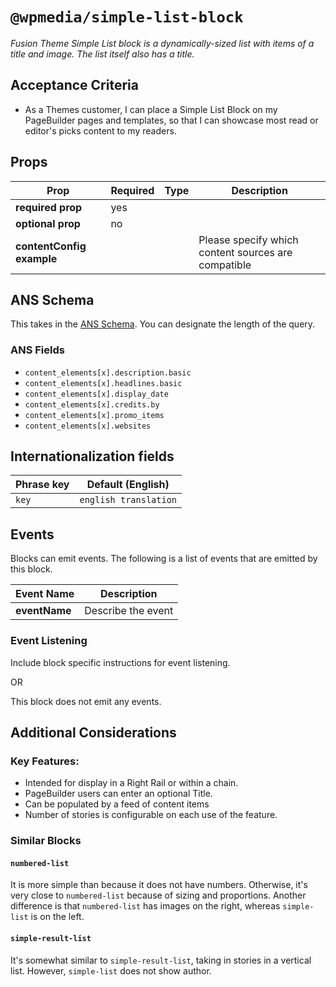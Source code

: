 # `@wpmedia/simple-list-block`
_Fusion Theme Simple List block is a dynamically-sized list with items of a title and image. The list itself also has a title._

## Acceptance Criteria
- As a Themes customer, I can place a Simple List Block on my PageBuilder pages and templates, so that I can showcase most read or editor's picks content to my readers.

## Props
| **Prop** | **Required** | **Type** | **Description** |
|---|---|---|---|
| **required prop** | yes | | |
| **optional prop** | no | | |
| **contentConfig example** | | | Please specify which content sources are compatible |

## ANS Schema
This takes in the [ANS Schema](https://github.com/washingtonpost/ans-schema). You can designate the length of the query.

### ANS Fields
- `content_elements[x].description.basic`
- `content_elements[x].headlines.basic`
- `content_elements[x].display_date`
- `content_elements[x].credits.by`
- `content_elements[x].promo_items`
- `content_elements[x].websites`

## Internationalization fields
| Phrase key | Default (English) |
|---|---|
|`key`|`english translation`|

## Events
Blocks can emit events. The following is a list of events that are emitted by this block.

| **Event Name** | **Description** |
|---|---|
| **eventName** | Describe the event |

### Event Listening
Include block specific instructions for event listening.

OR

This block does not emit any events.

## Additional Considerations
### Key Features:

- Intended for display in a Right Rail or within a chain.
- PageBuilder users can enter an optional Title.
- Can be populated by a feed of content items
- Number of stories is configurable on each use of the feature.

### Similar Blocks

#### `numbered-list`

It is more simple than because it does not have numbers. Otherwise, it's very close to `numbered-list` because of sizing and proportions. Another difference is that `numbered-list` has images on the right, whereas `simple-list` is on the left.

#### `simple-result-list`
It's somewhat similar to `simple-result-list`, taking in stories in a vertical list. However, `simple-list` does not show author.
